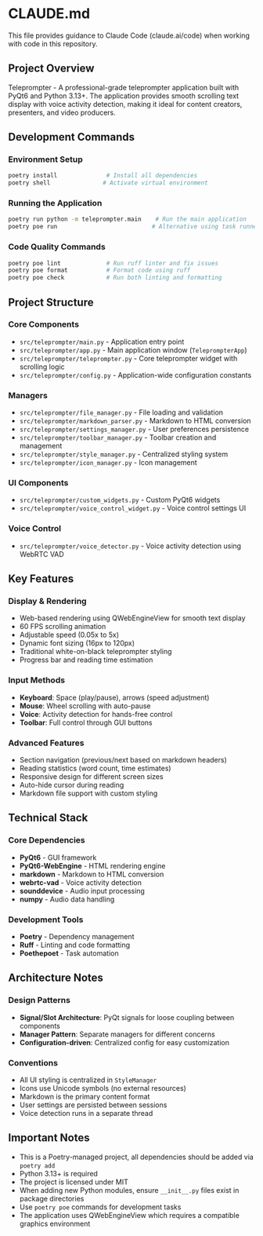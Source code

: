 # CLAUDE.md

This file provides guidance to Claude Code (claude.ai/code) when working with code in this repository.

## Project Overview

Teleprompter - A professional-grade teleprompter application built with PyQt6 and Python 3.13+. The application provides smooth scrolling text display with voice activity detection, making it ideal for content creators, presenters, and video producers.

## Development Commands

### Environment Setup
```bash
poetry install              # Install all dependencies
poetry shell               # Activate virtual environment
```

### Running the Application
```bash
poetry run python -m teleprompter.main    # Run the main application
poetry poe run                           # Alternative using task runner
```

### Code Quality Commands
```bash
poetry poe lint             # Run ruff linter and fix issues
poetry poe format           # Format code using ruff
poetry poe check            # Run both linting and formatting
```

## Project Structure

### Core Components
- `src/teleprompter/main.py` - Application entry point
- `src/teleprompter/app.py` - Main application window (`TeleprompterApp`)
- `src/teleprompter/teleprompter.py` - Core teleprompter widget with scrolling logic
- `src/teleprompter/config.py` - Application-wide configuration constants

### Managers
- `src/teleprompter/file_manager.py` - File loading and validation
- `src/teleprompter/markdown_parser.py` - Markdown to HTML conversion
- `src/teleprompter/settings_manager.py` - User preferences persistence
- `src/teleprompter/toolbar_manager.py` - Toolbar creation and management
- `src/teleprompter/style_manager.py` - Centralized styling system
- `src/teleprompter/icon_manager.py` - Icon management

### UI Components
- `src/teleprompter/custom_widgets.py` - Custom PyQt6 widgets
- `src/teleprompter/voice_control_widget.py` - Voice control settings UI

### Voice Control
- `src/teleprompter/voice_detector.py` - Voice activity detection using WebRTC VAD

## Key Features

### Display & Rendering
- Web-based rendering using QWebEngineView for smooth text display
- 60 FPS scrolling animation
- Adjustable speed (0.05x to 5x)
- Dynamic font sizing (16px to 120px)
- Traditional white-on-black teleprompter styling
- Progress bar and reading time estimation

### Input Methods
- **Keyboard**: Space (play/pause), arrows (speed adjustment)
- **Mouse**: Wheel scrolling with auto-pause
- **Voice**: Activity detection for hands-free control
- **Toolbar**: Full control through GUI buttons

### Advanced Features
- Section navigation (previous/next based on markdown headers)
- Reading statistics (word count, time estimates)
- Responsive design for different screen sizes
- Auto-hide cursor during reading
- Markdown file support with custom styling

## Technical Stack

### Core Dependencies
- **PyQt6** - GUI framework
- **PyQt6-WebEngine** - HTML rendering engine
- **markdown** - Markdown to HTML conversion
- **webrtc-vad** - Voice activity detection
- **sounddevice** - Audio input processing
- **numpy** - Audio data handling

### Development Tools
- **Poetry** - Dependency management
- **Ruff** - Linting and code formatting
- **Poethepoet** - Task automation

## Architecture Notes

### Design Patterns
- **Signal/Slot Architecture**: PyQt signals for loose coupling between components
- **Manager Pattern**: Separate managers for different concerns
- **Configuration-driven**: Centralized config for easy customization

### Conventions
- All UI styling is centralized in `StyleManager`
- Icons use Unicode symbols (no external resources)
- Markdown is the primary content format
- User settings are persisted between sessions
- Voice detection runs in a separate thread

## Important Notes

- This is a Poetry-managed project, all dependencies should be added via `poetry add`
- Python 3.13+ is required
- The project is licensed under MIT
- When adding new Python modules, ensure `__init__.py` files exist in package directories
- Use `poetry poe` commands for development tasks
- The application uses QWebEngineView which requires a compatible graphics environment